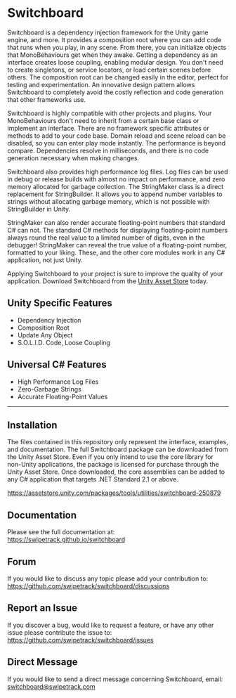 # Switchboard

Switchboard is a dependency injection framework for the Unity game engine, and more. It provides a composition root where you can add code that runs when you play, in any scene. From there, you can initialize objects that MonoBehaviours get when they awake. Getting a dependency as an interface creates loose coupling, enabling modular design. You don't need to create singletons, or service locators, or load certain scenes before others. The composition root can be changed easily in the editor, perfect for testing and experimentation. An innovative design pattern allows Switchboard to completely avoid the costly reflection and code generation that other frameworks use.

Switchboard is highly compatible with other projects and plugins. Your MonoBehaviours don't need to inherit from a certain base class or implement an interface. There are no framework specific attributes or methods to add to your code base. Domain reload and scene reload can be disabled, so you can enter play mode instantly. The performance is beyond compare. Dependencies resolve in milliseconds, and there is no code generation necessary when making changes.

Switchboard also provides high performance log files. Log files can be used in debug or release builds with almost no impact on performance, and zero memory allocated for garbage collection. The StringMaker class is a direct replacement for StringBuilder. It allows you to append number variables to strings without allocating garbage memory, which is not possible with StringBuilder in Unity.

StringMaker can also render accurate floating-point numbers that standard C# can not. The standard C# methods for displaying floating-point numbers always round the real value to a limited number of digits, even in the debugger! StringMaker can reveal the true value of a floating-point number, formatted to your liking. These, and the other core modules work in any C# application, not just Unity.

Applying Switchboard to your project is sure to improve the quality of your application. Download Switchboard from the [Unity Asset Store](https://assetstore.unity.com/packages/tools/utilities/switchboard-250879) today.

## Unity Specific Features

- Dependency Injection
- Composition Root
- Update Any Object
- S.O.L.I.D. Code, Loose Coupling

## Universal C# Features

- High Performance Log Files
- Zero-Garbage Strings
- Accurate Floating-Point Values

________________

## Installation

The files contained in this repository only represent the interface, examples, and documentation. The full Switchboard package can be downloaded from the Unity Asset Store. Even if you only intend to use the core library for non-Unity applications, the package is licensed for purchase through the Unity Asset Store. Once downloaded, the core assemblies can be added to any C# application that targets .NET Standard 2.1 or above.

https://assetstore.unity.com/packages/tools/utilities/switchboard-250879

## Documentation

Please see the full documentation at: https://swipetrack.github.io/switchboard

## Forum

If you would like to discuss any topic please add your contribution to: https://github.com/swipetrack/switchboard/discussions

## Report an Issue

If you discover a bug, would like to request a feature, or have any other issue please contribute the issue to: https://github.com/swipetrack/switchboard/issues

## Direct Message

If you would like to send a direct message concerning Switchboard, email: switchboard@swipetrack.com
